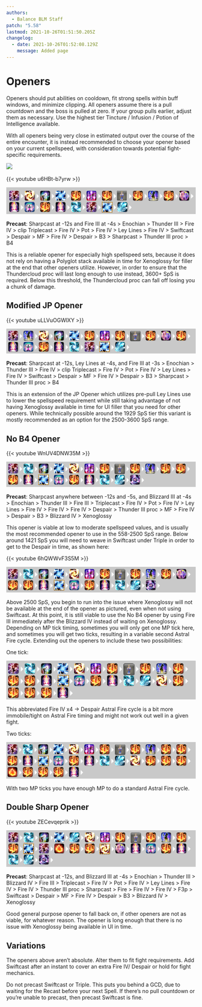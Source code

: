 ```yaml
---
authors:
  - Balance BLM Staff
patch: "5.58"
lastmod: 2021-10-26T01:51:50.205Z
changelog:
  - date: 2021-10-26T01:52:08.129Z
    message: Added page
---
```

# Openers

Openers should put abilities on cooldown, fit strong spells within buff windows, and minimize clipping. All openers assume there is a pull countdown and the boss is pulled at zero. If your group pulls earlier, adjust them as necessary. Use the highest tier Tincture / Infusion / Potion of Intelligence available.

With all openers being very close in estimated output over the course of the entire encounter, it is instead recommended to choose your opener based on your current spellspeed, with consideration towards potential fight-specific requirements.

![](https://cdn.discordapp.com/attachments/592613187245834260/812071330458370078/unknown.png)

{{< youtube u6HBt-b7yrw >}}

![](/img/jp.png)

**Precast**: Sharpcast at -12s and Fire III at -4s > Enochian > Thunder III > Fire IV > clip Triplecast > Fire IV > Pot > Fire IV > Ley Lines > Fire IV > Swiftcast > Despair > MF > Fire IV > Despair > B3 > Sharpcast > Thunder III proc > B4

This is a reliable opener for especially high spellspeed sets, because it does not rely on having a Polyglot stack available in time for Xenoglossy for filler at the end that other openers utilize. However, in order to ensure that the Thundercloud proc will last long enough to use instead, 3600+ SpS is required. Below this threshold, the Thundercloud proc can fall off losing you a chunk of damage.

## Modified JP Opener

{{< youtube uLLVuOGWlXY >}}

![](/img/modjp.png)

**Precast**: Sharpcast at -12s, Ley Lines at -4s, and Fire III at -3s > Enochian > Thunder III > Fire IV > clip Triplecast > Fire IV > Pot > Fire IV > Ley Lines > Fire IV > Swiftcast > Despair > MF > Fire IV > Despair > B3 > Sharpcast > Thunder III proc > B4

This is an extension of the JP Opener which utilizes pre-pull Ley Lines use to lower the spellspeed requirement while still taking advantage of not having Xenoglossy available in time for UI filler that you need for other openers. While technically possible around the 1929 SpS tier this variant is mostly recommended as an option for the 2500-3600 SpS range.

## No B4 Opener

{{< youtube WnUV4DNW35M >}}

![](/img/nob41.png)

**Precast**: Sharpcast anywhere between -12s and -5s, and Blizzard III at -4s > Enochian > Thunder III > Fire III > Triplecast > Fire IV > Pot > Fire IV > Ley Lines > Fire IV > Fire IV > Fire IV > Despair > Thunder III proc > MF > Fire IV > Despair > B3 > Blizzard IV > Xenoglossy

This opener is viable at low to moderate spellspeed values, and is usually the most recommended opener to use in the 558-2500 SpS range. Below around 1421 SpS you will need to weave in Swiftcast under Triple in order to get to the Despair in time, as shown here:

{{< youtube 6hQWWvF3S5M >}}

![](/img/nob42.png)

Above 2500 SpS, you begin to run into the issue where Xenoglossy will not be available at the end of the opener as pictured, even when not using Swiftcast.  At this point, it is still viable to use the No B4 opener by using Fire III immediately after the Blizzard IV instead of waiting on Xenoglossy. Depending on MP tick timing, sometimes you will only get one MP tick here, and sometimes you will get two ticks, resulting in a variable second Astral Fire cycle. Extending out the openers to include these two possibilities:

One tick:

![](/img/nob41tick.png)

This abbreviated Fire IV x4 -> Despair Astral Fire cycle is a bit more immobile/tight on Astral Fire timing and might not work out well in a given fight.

Two ticks:

![](/img/nob42tick.png)

With two MP ticks you have enough MP to do a standard Astral Fire cycle.

## Double Sharp Opener

{{< youtube ZECevqeprik >}}

![](/img/doublesharp.png)

**Precast**: Sharpcast at -12s, and Blizzard III at -4s > Enochian > Thunder III > Blizzard IV > Fire III > Triplecast > Fire IV > Pot > Fire IV > Ley Lines > Fire IV > Fire IV > Thunder III proc > Sharpcast > Fire > Fire IV > Fire IV > F3p > Swiftcast > Despair > MF > Fire IV > Despair > B3 > Blizzard IV > Xenoglossy

Good general purpose opener to fall back on, if other openers are not as viable, for whatever reason. The opener is long enough that there is no issue with Xenoglossy being available in UI in time.

## Variations

The openers above aren’t absolute. Alter them to fit fight requirements. Add Swiftcast after an instant to cover an extra Fire IV/ Despair or hold for fight mechanics. 

Do not precast Swiftcast or Triple. This puts you behind a GCD, due to waiting for the Recast before your next Spell. If there’s no pull countdown or you’re unable to precast, then precast Swiftcast is fine.